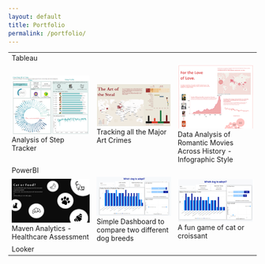 ```yaml
---
layout: default
title: Portfolio
permalink: /portfolio/
---
```


<table>
<tr>
<td colspan="3">Tableau</td></tr>
<tr>
<td class="cell-content"><div class="container">
  <a href="https://public.tableau.com/views/OneStepAtATimeFitnessTracker/OneStepAtATime?:language=en-US&:sid=&:display_count=n&:origin=viz_share_link"><img src="/assets/images/Tableau1.png" class="image"></a>
  <div class="middle">
    <div class="text">Analysis of Step Tracker</div>
  </div>
</div>
</td>
<td class="cell-content"><div class="container">
  <a href="https://public.tableau.com/views/TheArtoftheSteal/TheArtoftheSteal?:language=en-US&:sid=&:display_count=n&:origin=viz_share_link"><img src="/assets/images/Tableau2.png" class="image"></a>
  <div class="middle">
    <div class="text">Tracking all the Major Art Crimes</div>
  </div>
</div>
</td>
<td class="cell-content"><div class="container">
  <a href="https://public.tableau.com/views/FortheLoveofLove/FortheLoveofLove?:language=en-US&:sid=&:display_count=n&:origin=viz_share_link"><img src="/assets/images/Tableau3.png" class="image"></a>
  <div class="middle">
    <div class="text">Data Analysis of Romantic Movies Across History - Infographic Style</div>
  </div>
</div>
</td>
</tr>
<tr>
<td colspan="3">PowerBI</td>
</tr>
<tr>
<td class="cell-content"><div class="container">
  <a href="https://app.powerbi.com/view?r=eyJrIjoiYWNmNTMzODEtZThhZS00NzZhLTg3MTgtZjk4YTg2MTliY2QzIiwidCI6IjdjNjZhNjlmLTFmMTctNGEwZi05NGU5LTYxNzU2NTQyYzQ2ZiIsImMiOjZ9&embedImagePlaceholder=true"><img src="/assets/images/PowerBI1.png" class="image"></a>
  <div class="middle">
    <div class="text">Maven Analytics - Healthcare Assessment</div>
  </div>
</div>
</td>
<td class="cell-content"><div class="container">
  <a href="https://app.powerbi.com/view?r=eyJrIjoiMDUyNDgxOTgtOWM2NS00Mzc1LWIwZGEtZWUzYzRkNWVjMjQ1IiwidCI6IjdjNjZhNjlmLTFmMTctNGEwZi05NGU5LTYxNzU2NTQyYzQ2ZiIsImMiOjZ9"><img src="/assets/images/PowerBI2.png" class="image"></a>
  <div class="middle">
    <div class="text">Simple Dashboard to compare two different dog breeds</div>
  </div>
</div>
</td>
<td class="cell-content"><div class="container">
  <a href="https://app.powerbi.com/view?r=eyJrIjoiMjJiMzRlMTUtOGQzZi00OTFmLWE3ZTUtNDMzNzk2YWQwZjc5IiwidCI6IjdjNjZhNjlmLTFmMTctNGEwZi05NGU5LTYxNzU2NTQyYzQ2ZiIsImMiOjZ9"><img src="/assets/images/PowerBI3.png" class="image"></a>
  <div class="middle">
    <div class="text">A fun game of cat or croissant</div>
  </div>
</div>
</td>
</tr>
<tr>
<td colspan="3">Looker</td>
</tr>
</table>

